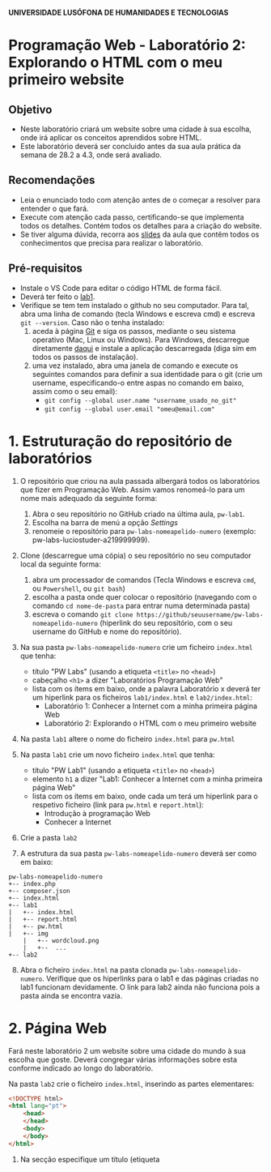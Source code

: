 **UNIVERSIDADE LUSÓFONA DE HUMANIDADES E TECNOLOGIAS**
 
# Programação Web - Laboratório 2: Explorando o HTML com o meu primeiro website  

## Objetivo
* Neste laboratório criará um website sobre uma cidade à sua escolha, onde irá aplicar os conceitos aprendidos sobre HTML.
* Este laboratório deverá ser concluido antes da sua aula prática da semana de 28.2 a 4.3, onde será avaliado. 

## Recomendações
* Leia o enunciado todo com atenção antes de o começar a resolver para entender o que fará.
* Execute com atenção cada passo, certificando-se que implementa todos os detalhes. Contém todos os detalhes para a criação do website. 
* Se tiver alguma dúvida, recorra aos [slides](https://secure.grupolusofona.pt/ulht/moodle/pluginfile.php/958388/mod_resource/content/3/pw-02-html-01.pdf) da aula que contêm todos os conhecimentos que precisa para realizar o laboratório.

## Pré-requisitos
* Instale o VS Code para editar o código HTML de forma fácil.
* Deverá ter feito o [lab1](https://github.com/ULHT-PW-2020-21/pw-lab1).
* Verifique se tem tem instalado o github no seu computador. Para tal, abra uma linha de comando (tecla Windows e escreva cmd) e escreva `git --version`. Caso não o tenha instalado:
    1. aceda à página [Git](https://git-scm.com/book/pt-br/v2/Come%C3%A7ando-Instalando-o-Git) e siga os passos, mediante o seu sistema operativo (Mac, Linux ou Windows). Para Windows, descarregue diretamente [daqui](https://git-scm.com/download/win) e instale a aplicação descarregada (diga sim em todos os passos de instalação).
    2. uma vez instalado, abra uma janela de comando e execute os seguintes comandos para definir a sua identidade para o git (crie um username, especificando-o entre aspas no comando em baixo, assim como o seu email):
        * `git config --global user.name "username_usado_no_git"`
        * `git config --global user.email "omeu@email.com"`


# 1. Estruturação do repositório de laboratórios
1. O repositório que criou na aula passada albergará todos os laboratórios que fizer em Programação Web. Assim vamos renomeá-lo para um nome mais adequado da seguinte forma:
    1. Abra o seu repositório no GitHub criado na última aula, `pw-lab1`.
    2. Escolha na barra de menú a opção *Settings* 
    3. renomeie o repositório para `pw-labs-nomeapelido-numero` (exemplo: pw-labs-luciostuder-a219999999).  

2. Clone  (descarregue uma cópia) o seu repositório no seu computador local da seguinte forma:
    1. abra um processador de comandos (Tecla Windows e escreva `cmd`, ou `Powershell`, ou `git bash`)
    2. escolha a pasta onde quer colocar o repositório (navegando com o comando `cd nome-de-pasta` para entrar numa determinada pasta)
    3. escreva o comando `git clone https://github/seuusername/pw-labs-nomeapelido-numero` (hiperlink do seu repositório, com o seu username do GitHub e nome do repositório).

3. Na sua pasta `pw-labs-nomeapelido-numero` crie um ficheiro `index.html` que tenha:
    * título "PW Labs" (usando a etiqueta `<title>` no `<head>`)
    * cabeçalho `<h1>` a dizer "Laboratórios Programação Web" 
    * lista com os ítems em baixo, onde a palavra Laboratório x deverá ter um hiperlink para os ficheiros `lab1/index.html` e `lab2/index.html`:
        * Laboratório 1: Conhecer a Internet com a minha primeira página Web
        * Laboratório 2: Explorando o HTML com o meu primeiro website
        
4. Na pasta `lab1` altere o nome do ficheiro `index.html` para  `pw.html`
5. Na pasta `lab1` crie um novo ficheiro `index.html` que tenha:
    * título "PW Lab1" (usando a etiqueta `<title>` no `<head>`)
    * elemento `h1` a dizer "Lab1: Conhecer a Internet com a minha primeira página Web" 
    * lista com os ítems em baixo, onde cada um terá um hiperlink para o respetivo ficheiro (link para `pw.html` e `report.html`):
        * Introdução à programação Web 
        * Conhecer a Internet

6. Crie a pasta `lab2`

7. A estrutura da sua pasta `pw-labs-nomeapelido-numero` deverá ser como em baixo:
```
pw-labs-nomeapelido-numero
+-- index.php
+-- composer.json
+-- index.html
+-- lab1
|   +-- index.html
|   +-- report.html
|   +-- pw.html
|   +-- img
    |   +-- wordcloud.png
    |   +--  ...
+-- lab2
```

8. Abra o ficheiro `index.html` na pasta clonada `pw-labs-nomeapelido-numero`. Verifique que os hiperlinks para o lab1 e das páginas criadas no lab1 funcionam devidamente. O link para lab2 ainda não funciona pois a pasta ainda se encontra vazia.

# 2. Página Web 

Fará neste laboratório 2 um website sobre uma cidade do mundo à sua escolha que goste. Deverá congregar várias informações sobre esta conforme indicado ao longo do laboratório. 

Na pasta `lab2` crie o ficheiro `index.html`, inserindo as partes elementares:

```html
<!DOCTYPE html>
<html lang="pt">
    <head>
    </head>
    <body>
    </body>
</html>
```

1. Na secção <head> especifique um título (etiqueta <title>) para a barra do navegador. 
2. Especifique também os seguintes metadados:
    1. codificação UTF-8. 
    2. nome do autor do site, descrição do conteudo do site, e palavras chave: 
        * `<meta name="author" content="Ana Maria">`
        * `<meta name="keywords" content="palavras chave">`
        * `<meta name="description" content="Website sobre Lisboa">`

3. Crie um icon para o seu website. Para tal:
    1. Escolha uma imagem que converterá para icon (extensão .ico) recorrendo a uma aplicação web (e.g., https://www.favicon-generator.org/). Alternativamente, pode escolher um icon aqui https://www.iconspedia.com/.
    2. Guarde o icon numa nova pasta `images`, dentro de `lab2`. Garanta que tem a extensão `.ico`
    3. Insira um link para o icon no head da seguinte forma `< link rel="shortcut icon" type="image/x-icon" href="images/favicon.ico"/>`
    4. Poderá observar que, pelo facto de o icon estar na pasta `imagens`, tem sempre que especificar no href o caminho relativo para o local onde se encontra a imagem, o nome da pasta imagens (href="images/imagem.ico”).

4. Explore o site https://www.rapidtables.com/web/color/, onde para cada cor existe uma palete de intensidades que pode escolher. Neste site, escolha uma cor clara para o fundo da sua página, e especifique-a na etiqueta `body` da seguinte forma: `<body style="background-color:plum">` 

# 3. Criação do cabeçalho

Crie agora o cabeçalho do seu website. Terá o nome da Cidade, uma imagem e o menu, ficando da seguinte forma:

![](cabecalho.png)

Para, tal, siga os seguintes passos: 
1.	No body, insira um elemento `h1` com o nome da cidade.
2.	Na linha seguinte insira uma imagem da cidade a seu gosto. Redimensione a imagem para que tenha 300px de largura.No Paint existe uma opção resize que lhe permite escolher o número de pixels que pretende que tenha de largura. Respeite a proporção da imagem, sem a deformar! Guarde a imagem numa nova pasta `images`. Insira a imagem usando a etiqueta `img`. 
3.	Deverá inserir, depois da imagem, uma quebra de linha, `br`, pois o elemento `img` não introduz uma quebra.
4. Irá agora criar o menu. Para tal:
    1. Crie cinco etiquetas de hiperlink `a`, tendo como conteúdo o nome das páginas do seu site (Introdução, Localização, Multimédia, Informações, Home), estando os elementos separados pelo carater `|`. 
    2. Use como valor para o atributo `href` as seguintes páginas:
        1. `index.html` para Introdução 
        2. `local.html` para Localização
        3. `multimedia.html` para Multimédia
        4. `info.html` para Informações
        5. `../index.html` para Home (indice geral dos laboratórios)

# 4. Criação das páginas do website

De seguida iremos criar as páginas do seu website que estarão interligadas.
1.	Crie 4 copias do ficheiro index.html que criou. 
2.	Altere os nomes dos ficheiros para ter um de cada, com os seguintes nomes: index.html, local.html, multimedia.html, info.html (atenção que os nomes dos ficheiros HTML  deverão estar em minúsculas, sem espaços, acentos ou carateres especiais)
3.	Em cada ficheiro, no menu ponha a negrito a palavra a que corresponde a página.
4.	Abra o ficheiro index, e experimente se os hiperlinks funcionam. 
Tem agora criado o seu website! Agora irá preencher cada página com conteúdos.

# 5. Página Introdução

Na pagina `index.html` insira, no body, por debaixo do menu:
1. Um elemento `h3` com a palavra Introdução.
2. um parágrafo sobre esta cidade.
3. Pesquise na Internet por [carateres especiais UTF-8](https://www.w3schools.com/charsets/ref_html_utf8.asp) assim como por emojis na [W3Schools](https://www.w3schools.com/charsets/ref_emoji.asp) e na [emojipedia](https://emojipedia.org/): 
    1. Conte a seguir uma pequena história apenas com emojis 😉, sobre a :cityscape: que escolheu. 
    2. Coloque uma barra horizontal de separação `hr` 
    3. Conte a história por palavras suas. Use etiquetas de estilo e organizacionais para formatar cada palavra diferentemente.
    4. Coloque uma barra horizontal de separação `hr` 
    5. Conte a história por palavras suas sem formatação. 
4. De seguida num novo parágrafo apresente o seu website, criando uma lista não numerada onde apresenta em poucas palavras cada uma das páginas do seu website, incluindo um link para essa página numa das palavras.
5. Crie de seguida uma [wordcloud](https://www.wordclouds.com/) com base em palavras que associa à cidade. Adicione as palaras em "wordlist" (apague primeiro as existentes). Ponha peso 10 no nome da cidade para que esta fique com maior destaque. Pode escolher uma forma (shape), fonte (font), cores (use um fundo branco). Descarregue a imagem, e formate-a com o Paint por forma a que tenha largura de 300px como a fotografia da cidade. Isira-a por debaixo da lista.

# 6. Página Localização

Na página `local.html`:
1. Um elemento `h3` com a palavra Localização.
2. Insira um pequeno parágrafo que descreva a localização da ciadade (continente, país), assim como algumas informações geográficas destas.
3.	Insira por baixo um mapa do Google Maps do lugar. Para tal: 
    a. procure o lugar no website www.google.pt/maps
    b. Faça um zoom que considera apropriado
    c. clique em “partilhar” e na opção “incorporar mapa” 
    d. Selecione tamanho pequeno
    e. copie o código HTML resultante, `<iframe src=… >`
    f. insira esse código HTML na sua pagina HTML
    g. acerte a dimensão da janela.


# 5. Página Multimédia

Na página `multimedia.html`:
1. Um elemento `h3` com a palavra Multimédia.
2.	Insira um parágrafo que apresente duas fotografias que escolherá no Google por serem emblemáticas do lugar que escolheu.  	 	 
3. Utilize a aplicação Paint ou Paint.Net para gravar duas versões de tamanhos diferentes de cada fotografia (os comandos Ctrl+W ou Ctrl+R permitem abrir um interface que permite configurar o tamanho das imagens, consoante a aplicação): 
    1. Grande, de 800 pixels de largura. Altere o nome, incluindo _grande no fim (e.g., lisboa_grande.jpg).
    2. Pequena, de 100 pixels de largura. Altere o nome, incluindo _pequena (e.g., lisboa_pequena.jpg).
    3. Guarde as 4 fotografias na pasta `imagens`. 
    4. Insira na página HTML as imagens de 100px de largura, cada uma dentro de um elemento `picture`, incluindo uma legenda descritiva da fotografia (`caption`).  Especifique o campo `alt`. Aninhe o elemento `img` dentro de um hiperlink `a`, com hiperligação para a fotografia grande correspondente. No hiperlink, especifique o atributo `target="_blank"`, para que a imagem abra numa nova janela de forma isolada (ficará de forma primária, mas para este laboratório é suficiente).
4. Pesquise no Youtube um video sobre a cidade escolhida e insira-o na sua página recorrendo à opção "partilhar" e escolhendo "embeded".
5.	Escolha um poema que de alguma forma associa ao lugar escolhido. Escreva, usando tamanhos diferentes, o título numa linha, o nome do poeta na seguinte, seguindo-se o poema, em itálico. Todo o texto deverá estar centrado. 


# 6. Página Informações

Na página `info.html`:
1.	Um elemento `h3` com a palavra Informações.
2. Crie uma frase a introduzir uma tabela de informações a compilar sobre a cidade.	
3.	Crie uma tabela com dados à sua escolha sobre a cidade escolhida. Deverá ter pelo menos 3 colunas e 4 colunas. Uma sugestão é ir à wikipedia e extrair alguns elementos que aparecem numa tabela à direita. A terceira coluna pode consistir num elemento agrupador (por exemplo demografia, geografia, história, etc). Exemplo de tabela:

    ![](lisboa-info.png)

4.	Deve depois formatar esta tabela usando os seguintes atributos:
    * pelo menos um atributo rowspan e um coslpan (o valor de cada um sendo maior que 1). 
    * cellspacing,
    * cellpadding, 
    * bgcolor, 
    * align, 
    * border (use border="1"),
    * formatação de colunas com colgroup, explorando os atributos existentes

# 7. Submissão

A estrutura final da sua pasta `pw-labs-nomeapelido-numero` deverá ser como em baixo:
```
`pw-labs-nomeapelido-numero`
+-- index.php
+-- composer.json
+-- index.html
+-- lab1
|   +-- index.html
|   +-- report.html
|   +-- pw.html
|   +-- img
    |   +-- wordcloud.png
    |   +--  ...
+-- lab2
|   +-- index.html
|   +-- info.html
|   +-- local.html
|   +-- multimedia.html
|   +-- images
    |   +--  ...
```

1. Antes de submeter, verifique que todos os links funcionam devidamente.
2. Carregue a sua pasta no Github com as seguintes instruções: 
    1.  abra o processador de comandos e posicione-se dentro da pasta do seu repositório (`pw-labs-nomeapelido-numero`).
    2.  escreva as seguintes instruções:
        * `git add *`
        * `git commit –m "submissão laboratório 2"`
        * `git push`
3. Sincronize o GitHub com o Heroku tal como fez no [lab1](https://github.com/ULHT-PW-2020-21/pw-lab1). Deverá ir ao Heroku e, em Deploy, fazer deploy branch, de forma a colocar disponível na cloud os novos conteúdos criados. 
4. Garanta que o link da sua aplicação se encontra [aqui](https://drive.google.com/file/d/1kphRYAo78NSxWznBXHqNbPksELqlyloI/view). Inclua também o hiperlink do seu repositório privado no GitHub, e adicione os docentes de PW como membros, que têm como usernames no GitHub: luciostuder, logdarkmatter, rfgsantos. Finalize o laboratório antes da sua próxima aula prática, onde este será avaliado. 

Esperamos que tenha gostado de aplicar os conhecimentos de HTML e de ter feito um website &#127760;!
